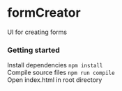 # formCreator
UI for creating forms

### Getting started  
Install dependencies `npm install`  
Compile source files `npm run compile`  
Open index.html in root directory